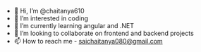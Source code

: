 - 👋 Hi, I’m @chaitanya610
- 👀 I’m interested in coding
- 🌱 I’m currently learning angular and .NET
- 💞️ I’m looking to collaborate on frontend and backend projects
- 📫 How to reach me - saichaitanya080@gmail.com

<!---
chaitanya610/chaitanya610 is a ✨ special ✨ repository because its `README.md` (this file) appears on your GitHub profile.
You can click the Preview link to take a look at your changes.
--->
